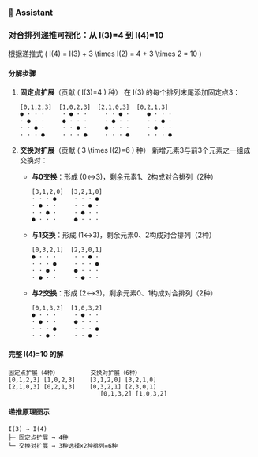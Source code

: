 ### 🤖 Assistant



### 对合排列递推可视化：从 I(3)=4 到 I(4)=10

根据递推式 \( I(4) = I(3) + 3 \times I(2) = 4 + 3 \times 2 = 10 \)

#### 分解步骤
1. **固定点扩展**（贡献 \( I(3)=4 \) 种）
   在 I(3) 的每个排列末尾添加固定点3：

   ```
   [0,1,2,3]  [1,0,2,3]  [2,1,0,3]  [0,2,1,3]
   ● · · ·     · ● · ·     · · ● ·     ● · · ·
   · ● · ·     ● · · ·     · ● · ·     · · ● ·
   · · ● ·     · · ● ·     ● · · ·     · ● · ·
   · · · ●     · · · ●     · · · ●     · · · ●
   ```

2. **交换对扩展**（贡献 \( 3 \times I(2)=6 \) 种）
   新增元素3与前3个元素之一组成交换对：

   - **与0交换**：形成 (0↔3)，剩余元素1、2构成对合排列（2种）
     ```
     [3,1,2,0]  [3,2,1,0]
     · · · ●     · · · ●
     · ● · ·     · · ● ·
     · · ● ·     · ● · ·
     ● · · ·     ● · · ·
     ```

   - **与1交换**：形成 (1↔3)，剩余元素0、2构成对合排列（2种）
     ```
     [0,3,2,1]  [2,3,0,1]
     ● · · ·     · · ● ·
     · · · ●     · · · ●
     · · ● ·     ● · · ·
     · ● · ·     · ● · ·
     ```

   - **与2交换**：形成 (2↔3)，剩余元素0、1构成对合排列（2种）
     ```
     [0,1,3,2]  [1,0,3,2]
     ● · · ·     · ● · ·
     · ● · ·     ● · · ·
     · · · ●     · · · ●
     · · ● ·     · · ● ·
     ```

#### 完整 I(4)=10 的解
```
固定点扩展（4种）         交换对扩展（6种）
[0,1,2,3] [1,0,2,3]    [3,1,2,0] [3,2,1,0]
[2,1,0,3] [0,2,1,3]    [0,3,2,1] [2,3,0,1]
                          [0,1,3,2] [1,0,3,2]
```

#### 递推原理图示
```
I(3) → I(4)
├─ 固定点扩展 → 4种
└─ 交换对扩展 → 3种选择×2种排列=6种
```

[^1]: 递推过程通过固定点和交换对扩展生成新排列，符合对合排列的数学定义。